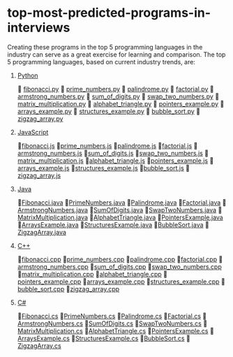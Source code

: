 # top-most-predicted-programs-in-interviews

Creating these programs in the top 5 programming languages in the industry can serve as a great exercise for learning and comparison. The top 5 programming languages, based on current industry trends, are:

1. [Python](https://github.com/SUBHADIPMAITI-DEV/top-most-predicted-programs-in-interviews/tree/main/python)

    📌 [fibonacci.py](https://github.com/SUBHADIPMAITI-DEV/top-most-predicted-programs-in-interviews/blob/main/python/fibonacci.py)
    📌 [prime_numbers.py](https://github.com/SUBHADIPMAITI-DEV/top-most-predicted-programs-in-interviews/blob/main/python/prime_numbers.py)
    📌 [palindrome.py](https://github.com/SUBHADIPMAITI-DEV/top-most-predicted-programs-in-interviews/blob/main/python/palindrome.py)
    📌 [factorial.py](https://github.com/SUBHADIPMAITI-DEV/top-most-predicted-programs-in-interviews/blob/main/python/factorial.py)
    📌 [armstrong_numbers.py](https://github.com/SUBHADIPMAITI-DEV/top-most-predicted-programs-in-interviews/blob/main/python/armstrong_numbers.py)
    📌 [sum_of_digits.py](https://github.com/SUBHADIPMAITI-DEV/top-most-predicted-programs-in-interviews/blob/main/python/sum_of_digits.py)
    📌 [swap_two_numbers.py](https://github.com/SUBHADIPMAITI-DEV/top-most-predicted-programs-in-interviews/blob/main/python/swap_two_numbers.py)
    📌 [matrix_multiplication.py](https://github.com/SUBHADIPMAITI-DEV/top-most-predicted-programs-in-interviews/blob/main/python/matrix_multiplication.py)
    📌 [alphabet_triangle.py](https://github.com/SUBHADIPMAITI-DEV/top-most-predicted-programs-in-interviews/blob/main/python/alphabet_triangle.py)
    📌 [pointers_example.py](https://github.com/SUBHADIPMAITI-DEV/top-most-predicted-programs-in-interviews/blob/main/python/pointers_example.py)
    📌 [arrays_example.py](https://github.com/SUBHADIPMAITI-DEV/top-most-predicted-programs-in-interviews/blob/main/python/arrays_example.py)
    📌 [structures_example.py](https://github.com/SUBHADIPMAITI-DEV/top-most-predicted-programs-in-interviews/blob/main/python/structures_example.py)
    📌 [bubble_sort.py](https://github.com/SUBHADIPMAITI-DEV/top-most-predicted-programs-in-interviews/blob/main/python/bubble_sort.py)
    📌 [zigzag_array.py](https://github.com/SUBHADIPMAITI-DEV/top-most-predicted-programs-in-interviews/blob/main/python/zigzag_array.py)

2. [JavaScript](https://github.com/SUBHADIPMAITI-DEV/top-most-predicted-programs-in-interviews/tree/main/JavaScript)

    📌[fibonacci.js](https://github.com/SUBHADIPMAITI-DEV/top-most-predicted-programs-in-interviews/blob/main/JavaScript/fibonacci.js)
    📌[prime_numbers.js](https://github.com/SUBHADIPMAITI-DEV/top-most-predicted-programs-in-interviews/blob/main/JavaScript/prime_numbers.js)
    📌[palindrome.js](https://github.com/SUBHADIPMAITI-DEV/top-most-predicted-programs-in-interviews/blob/main/JavaScript/palindrome.js)
    📌[factorial.js](https://github.com/SUBHADIPMAITI-DEV/top-most-predicted-programs-in-interviews/blob/main/JavaScript/factorial.js)
    📌[armstrong_numbers.js](https://github.com/SUBHADIPMAITI-DEV/top-most-predicted-programs-in-interviews/blob/main/JavaScript/armstrong_numbers.js)
    📌[sum_of_digits.js](https://github.com/SUBHADIPMAITI-DEV/top-most-predicted-programs-in-interviews/blob/main/JavaScript/sum_of_digits.js)
    📌[swap_two_numbers.js](https://github.com/SUBHADIPMAITI-DEV/top-most-predicted-programs-in-interviews/blob/main/JavaScript/swap_two_numbers.js)
    📌[matrix_multiplication.js](https://github.com/SUBHADIPMAITI-DEV/top-most-predicted-programs-in-interviews/blob/main/JavaScript/matrix_multiplication.js)
    📌[alphabet_triangle.js](https://github.com/SUBHADIPMAITI-DEV/top-most-predicted-programs-in-interviews/blob/main/JavaScript/alphabet_triangle.js)
    📌[pointers_example.js](https://github.com/SUBHADIPMAITI-DEV/top-most-predicted-programs-in-interviews/blob/main/JavaScript/pointers_example.js)
    📌[arrays_example.js](https://github.com/SUBHADIPMAITI-DEV/top-most-predicted-programs-in-interviews/blob/main/JavaScript/arrays_example.js)
    📌[structures_example.js](https://github.com/SUBHADIPMAITI-DEV/top-most-predicted-programs-in-interviews/blob/main/JavaScript/structures_example.js)
    📌[bubble_sort.js](https://github.com/SUBHADIPMAITI-DEV/top-most-predicted-programs-in-interviews/blob/main/JavaScript/bubble_sort.js)
    📌[zigzag_array.js](https://github.com/SUBHADIPMAITI-DEV/top-most-predicted-programs-in-interviews/blob/main/JavaScript/zigzag_array.js)

3. [Java](https://github.com/SUBHADIPMAITI-DEV/top-most-predicted-programs-in-interviews/tree/main/java)

    📌[Fibonacci.java](https://github.com/SUBHADIPMAITI-DEV/top-most-predicted-programs-in-interviews/blob/main/java/Fibonacci.java)
    📌[PrimeNumbers.java](https://github.com/SUBHADIPMAITI-DEV/top-most-predicted-programs-in-interviews/blob/main/java/PrimeNumbers.java)
    📌[Palindrome.java](https://github.com/SUBHADIPMAITI-DEV/top-most-predicted-programs-in-interviews/blob/main/java/Palindrome.java)
    📌[Factorial.java](https://github.com/SUBHADIPMAITI-DEV/top-most-predicted-programs-in-interviews/blob/main/java/Factorial.java)
    📌[ArmstrongNumbers.java](https://github.com/SUBHADIPMAITI-DEV/top-most-predicted-programs-in-interviews/blob/main/java/ArmstrongNumbers.java)
    📌[SumOfDigits.java](https://github.com/SUBHADIPMAITI-DEV/top-most-predicted-programs-in-interviews/blob/main/java/SumOfDigits.java)
    📌[SwapTwoNumbers.java](https://github.com/SUBHADIPMAITI-DEV/top-most-predicted-programs-in-interviews/blob/main/java/SwapTwoNumbers.java)
    📌[MatrixMultiplication.java](https://github.com/SUBHADIPMAITI-DEV/top-most-predicted-programs-in-interviews/blob/main/java/MatrixMultiplication.java)
    📌[AlphabetTriangle.java](https://github.com/SUBHADIPMAITI-DEV/top-most-predicted-programs-in-interviews/blob/main/java/AlphabetTriangle.java)
    📌[PointersExample.java](https://github.com/SUBHADIPMAITI-DEV/top-most-predicted-programs-in-interviews/blob/main/java/PointersExample.java)
    📌[ArraysExample.java](https://github.com/SUBHADIPMAITI-DEV/top-most-predicted-programs-in-interviews/blob/main/java/ArraysExample.java)
    📌[StructuresExample.java](https://github.com/SUBHADIPMAITI-DEV/top-most-predicted-programs-in-interviews/blob/main/java/StructuresExample.java)
    📌[BubbleSort.java](https://github.com/SUBHADIPMAITI-DEV/top-most-predicted-programs-in-interviews/blob/main/java/BubbleSort.java)
    📌[ZigzagArray.java](https://github.com/SUBHADIPMAITI-DEV/top-most-predicted-programs-in-interviews/blob/main/java/ZigzagArray.java)

4. [C++](https://github.com/SUBHADIPMAITI-DEV/top-most-predicted-programs-in-interviews/tree/main/cpp)

    📌[fibonacci.cpp](https://github.com/SUBHADIPMAITI-DEV/top-most-predicted-programs-in-interviews/blob/main/cpp/fibonacci.cpp)
    📌[prime_numbers.cpp](https://github.com/SUBHADIPMAITI-DEV/top-most-predicted-programs-in-interviews/blob/main/cpp/prime_numbers.cpp)
    📌[palindrome.cpp](https://github.com/SUBHADIPMAITI-DEV/top-most-predicted-programs-in-interviews/blob/main/cpp/palindrome.cpp)
    📌[factorial.cpp](https://github.com/SUBHADIPMAITI-DEV/top-most-predicted-programs-in-interviews/blob/main/cpp/factorial.cpp)
    📌[armstrong_numbers.cpp](https://github.com/SUBHADIPMAITI-DEV/top-most-predicted-programs-in-interviews/blob/main/cpp/armstrong_numbers.cpp)
    📌[sum_of_digits.cpp](https://github.com/SUBHADIPMAITI-DEV/top-most-predicted-programs-in-interviews/blob/main/cpp/sum_of_digits.cpp)
    📌[swap_two_numbers.cpp](https://github.com/SUBHADIPMAITI-DEV/top-most-predicted-programs-in-interviews/blob/main/cpp/swap_two_numbers.cpp)
    📌[matrix_multiplication.cpp](https://github.com/SUBHADIPMAITI-DEV/top-most-predicted-programs-in-interviews/blob/main/cpp/matrix_multiplication.cpp)
    📌[alphabet_triangle.cpp](https://github.com/SUBHADIPMAITI-DEV/top-most-predicted-programs-in-interviews/blob/main/cpp/alphabet_triangle.cpp)
    📌[pointers_example.cpp](https://github.com/SUBHADIPMAITI-DEV/top-most-predicted-programs-in-interviews/blob/main/cpp/pointers_example.cpp)
    📌[arrays_example.cpp](https://github.com/SUBHADIPMAITI-DEV/top-most-predicted-programs-in-interviews/blob/main/cpp/arrays_example.cpp)
    📌[structures_example.cpp](https://github.com/SUBHADIPMAITI-DEV/top-most-predicted-programs-in-interviews/blob/main/cpp/structures_example.cpp)
    📌[bubble_sort.cpp](https://github.com/SUBHADIPMAITI-DEV/top-most-predicted-programs-in-interviews/blob/main/cpp/bubble_sort.cpp)
    📌[zigzag_array.cpp](https://github.com/SUBHADIPMAITI-DEV/top-most-predicted-programs-in-interviews/blob/main/cpp/zigzag_array.cpp)

5. [C#](https://github.com/SUBHADIPMAITI-DEV/top-most-predicted-programs-in-interviews/tree/main/csharp)

    📌[Fibonacci.cs](https://github.com/SUBHADIPMAITI-DEV/top-most-predicted-programs-in-interviews/blob/main/csharp/Fibonacci.cs)
    📌[PrimeNumbers.cs](https://github.com/SUBHADIPMAITI-DEV/top-most-predicted-programs-in-interviews/blob/main/csharp/PrimeNumbers.cs)
    📌[Palindrome.cs](https://github.com/SUBHADIPMAITI-DEV/top-most-predicted-programs-in-interviews/blob/main/csharp/Palindrome.cs)
    📌[Factorial.cs](https://github.com/SUBHADIPMAITI-DEV/top-most-predicted-programs-in-interviews/blob/main/csharp/Factorial.cs)
    📌[ArmstrongNumbers.cs](https://github.com/SUBHADIPMAITI-DEV/top-most-predicted-programs-in-interviews/blob/main/csharp/ArmstrongNumbers.cs)
    📌[SumOfDigits.cs](https://github.com/SUBHADIPMAITI-DEV/top-most-predicted-programs-in-interviews/blob/main/csharp/SumOfDigits.cs)
    📌[SwapTwoNumbers.cs](https://github.com/SUBHADIPMAITI-DEV/top-most-predicted-programs-in-interviews/blob/main/csharp/SwapTwoNumbers.cs)
    📌[MatrixMultiplication.cs](https://github.com/SUBHADIPMAITI-DEV/top-most-predicted-programs-in-interviews/blob/main/csharp/MatrixMultiplication.cs)
    📌[AlphabetTriangle.cs](https://github.com/SUBHADIPMAITI-DEV/top-most-predicted-programs-in-interviews/blob/main/csharp/AlphabetTriangle.cs)
    📌[PointersExample.cs](https://github.com/SUBHADIPMAITI-DEV/top-most-predicted-programs-in-interviews/blob/main/csharp/PointersExample.cs)
    📌[ArraysExample.cs](https://github.com/SUBHADIPMAITI-DEV/top-most-predicted-programs-in-interviews/blob/main/csharp/ArraysExample.cs)
    📌[StructuresExample.cs](https://github.com/SUBHADIPMAITI-DEV/top-most-predicted-programs-in-interviews/blob/main/csharp/StructuresExample.cs)
    📌[BubbleSort.cs](https://github.com/SUBHADIPMAITI-DEV/top-most-predicted-programs-in-interviews/blob/main/csharp/BubbleSort.cs)
    📌[ZigzagArray.cs](https://github.com/SUBHADIPMAITI-DEV/top-most-predicted-programs-in-interviews/blob/main/csharp/ZigzagArray.cs)

